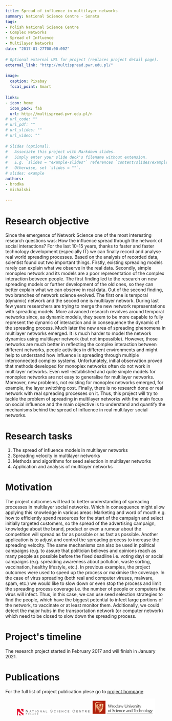```yaml
---
title: Spread of influence in multilayer networks 
summary: National Science Centre - Sonata  
tags:
- Polish National Science Centre
- Complex Networks
- Spread of Influence
- Multilayer Networks
date: "2017-01-27T00:00:00Z"

# Optional external URL for project (replaces project detail page).
external_link: "http://multispread.pwr.edu.pl/"

image:
  caption: Pixabay
  focal_point: Smart

links:
- icon: home
  icon_pack: fab
  url: http://multispread.pwr.edu.pl/n
# url_code: ""
# url_pdf: ""
# url_slides: ""
# url_video: ""

# Slides (optional).
#   Associate this project with Markdown slides.
#   Simply enter your slide deck's filename without extension.
#   E.g. `slides = "example-slides"` references `content/slides/example-slides.md`.
#   Otherwise, set `slides = ""`.
# slides: example
authors: 
- brodka
- michalski

---
```


# Research objective 

Since the emergence of Network Science one of the most interesting research questions was: How the influence spread through the network of social interactions? For the last 10-15 years, thanks to faster and faster technology development (especially IT) we can finally record and analyse real world spreading processes. Based on the analysis of recorded data, scientist found out two important things. Firstly, existing spreading models rarely can explain what we observe in the real data. Secondly, simple monoplex network and its models are a poor representation of the complex interaction between people. The first finding led to the research on new spreading models or further development of the old ones, so they can better explain what we can observe in real data. Out of the second finding, two branches of network science evolved. The first one is temporal (dynamic) network and the second one is multilayer network. During last few years researchers are trying to merge the new network representations with spreading models. More advanced research revolves around temporal networks since, as dynamic models, they seem to be more capable to fully represent the dynamic of interaction and in consequence the dynamic of the spreading process. Much later the new area of spreading phenomena in multilayer networks emerged. It is much harder to model the network dynamics using multilayer network (but not impossible). However, those networks are much better in reflecting the complex interaction between different networks, people activities in different environments and might help to understand how influence is spreading through multiple interconnected complex systems. Unfortunately, initial observation proved that methods developed for monoplex networks often do not work in multilayer networks. Even well-established and quite simple models for monoplex networks are not easy to generalise for multilayer networks. Moreover, new problems, not existing for monoplex networks emerged, for example, the layer switching cost. Finally, there is no research done or real network with real spreading processes on it. Thus, this project will try to tackle the problem of spreading in multilayer networks with the main focus on social influence and the main objective is to understand and quantify the mechanisms behind the spread of influence in real multilayer social networks.

#  Research tasks 
1. The spread of influence models in multilayer networks
2. Spreading velocity in multilayer networks
3. Methods and algorithms for seed selection in multilayer networks
4. Application and analysis of multilayer networks

# Motivation
The project outcomes will lead to better understanding of spreading processes in multilayer social networks. Which in consequence might allow applying this knowledge in various areas: Marketing and word of mouth e.g. how to efficiently spend resources for the start of the campaign and select initially targeted customers, so the spread of the advertising campaign, knowledge about the brand, product or even a rumour about the competition will spread as far as possible or as fast as possible. Another application is to adjust and control the spreading process to increase the spreading velocity. The same mechanisms can also be used in political campaigns (e.g. to assure that politician believes and opinions reach as many people as possible before the fixed deadline i.e. voting day) or social campaigns (e.g. spreading awareness about pollution, waste sorting, vaccination, healthy lifestyle, etc.). In previous examples, the project outcomes were used to speed up the process or maximise the coverage. In the case of virus spreading (both real and computer viruses, malware, spam, etc.) we would like to slow down or even stop the process and limit the spreading process coverage i.e. the number of people or computers the virus will infect. Thus, in this case, we can use seed selection strategies to find the people, which have the biggest potential to infect large portions of the network, to vaccinate or at least monitor them. Additionally, we could detect the major hubs in the transportation network (or computer network) which need to be closed to slow down the spreading process.

# Project's timeline
The research project started in February 2017 and will finish in January 2021.

# Publications
For the full list of project publication plese go to <a href="http://multispread.pwr.edu.pl/#services">project hompage</a>

<p align="center">
  <img src="ncn_logo.png" width="45%">
  <img src="wust_logo.png" width="40%">
</p>
